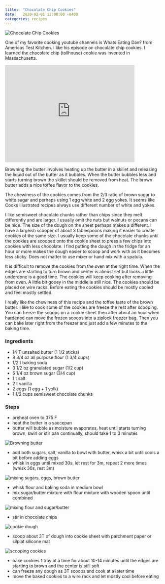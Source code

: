 ```yaml
---
title:  "Chocolate Chip Cookies"
date:   2020-02-01 12:00:00 -0400
categories: recipes
---
```

![Chocolate Chip Cookies](/assets/images/chocolate-chip-cookies.jpg)

One of my favorite cooking youtube channels is Whats Eating Dan? from Americas Test Kitchen.  I like his episode on chocolate chip cookies.  I learned the chocolate chip (tollhouse) cookie was invented in Massachusetts.

<iframe width="420" height="315" src="https://www.youtube.com/embed/oCt3xhKCX1k" frameborder="0" allow="accelerometer; autoplay; encrypted-media; gyroscope; picture-in-picture" allowfullscreen></iframe>

Browning the butter involves heating up the butter in a skillet and releasing the liquid out of the butter as it bubbles.  When the butter bubbles less and starts turning brown the skillet should be removed from heat.  The brown butter adds a nice toffee flavor to the cookies.

The chewiness of the cookies comes from the 2/3 ratio of brown sugar
to white sugar and perhaps using 1 egg white and 2 egg yokes.  It seems like Cooks Illustrated recipes always use different number of white and yokes.

I like semisweet chocolate chunks rather than chips since they melt differently and are larger. I usually omit the nuts but walnuts or pecans can be nice.  The size of the dough on
the sheet perhaps makes a different.  I have a largeish scooper of about 3 tablespoons making it easier to create cookies of the same size.  I usually keep some of the chocolate chunks until the cookies are scooped onto the cookie sheet to press a few chips into cookies with less chocolate.  I find putting the dough in the fridge
for an hour or more makes the dough easier to scoop and work with as it becomes less sticky.  Does not matter to use mixer or hand mix
with a spatula.  

It is difficult to remove the cookies from the oven at the right time. When the edges are starting to turn brown and center is almost set but looks a little underdone is a good time.  The cookies will keep cooking after removing from oven.  A little bit gooey in  the middle is still nice.  The cookies should be
placed on wire racks.  Before eating the cookies should be mostly cooled and feel mostly settled.  

I really like the chewiness of this recipe and the toffee taste of the brown butter.  I like to cook some of the cookies are freeze the rest after scooping.  You can freeze the scoops on a cookie sheet then after about an hour when hardened can move the frozen scoops into a ziplock freezer bag.  Then you can bake later right from the freezer and just add a few minutes to the baking time.

### Ingredients
- 14 T unsalted butter (1 1/2 sticks)
- 8 3/4 oz all purpose flour (1 3/4 cups)
- 1/2 t baking soda
- 3 1/2 oz granulated sugar (1/2 cup)
- 5 1/4 oz brown sugar (3/4 cup)
- 1 t salt
- 2 t vanilla
- 2 eggs (1 egg + 1 yolk)
- 1 1/2 cups semisweet chocolate chunks

### Steps
- preheat oven to 375 F
- heat the butter in a saucepan
- butter will bubble as moisture evaporates, heat until starts turning brown, swirl or stir pan continually, should take 1 to 3 minutes

![Browning butter](/assets/images/chocolate-chip-cookies-1.jpg)

- add both sugars, salt, vanilla to bowl with butter, whisk a bit until cools a bit before adding eggs
- whisk in eggs until mixed 30s, let rest for 3m, repeat 2 more times (whisk 30s, rest 3m)

![mixing sugars, eggs, brown butter](/assets/images/chocolate-chip-cookies-2.jpg)

- whisk flour and baking soda in medium bowl
- mix sugar/butter mixture with flour mixture with wooden spoon until combined

![mixing flour and sugar/butter](/assets/images/chocolate-chip-cookies-3.jpg)

- stir in chocolate chips

![cookie dough](/assets/images/chocolate-chip-cookies-4.jpg)

- scoop about 3T of dough into cookie sheet with parchment paper or silplat silicone mat

![scooping cookies](/assets/images/chocolate-chip-cookies-5.jpg)

- bake cookies 1 tray at a time for about 10-14 minutes until the edges are starting to brown and the center is still soft
- can freeze any dough as 3T scoops and cook at a later time
- move the baked cookies to a wire rack and let mostly cool before eating
